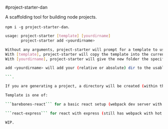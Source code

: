 #project-starter-dan

A scaffolding tool for building node projects.

```npm i -g project-starter-dan```.

```bash
usage: project-starter [template] [yourdirname]
       project-starter add <yourdirname>

Without any arguments, project-starter will prompt for a template to use.
With [template], project-starter will copy the template into the current dir.
With [yourdirname], project-starter will give the new folder the specified name.

add <yourdirname> will add your (relative or absolute) dir to the usable templates.

```.

If you are generating a project, a directory will be created (within the current directory) with the given name.

Template is one of:

```barebones-react``` for a basic react setup (webpack dev server with hot reloading).

```react-express``` for react with express (still has webpack with hot reloading).

WIP.